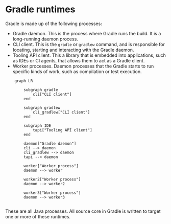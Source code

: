 # Gradle runtimes

Gradle is made up of the following processes:

- Gradle daemon. This is the process where Gradle runs the build. It is a long-running daemon process.
- CLI client. This is the `gradle` or `gradlew` command, and is responsible for locating, starting and interacting with the Gradle daemon. 
- Tooling API client. This a library that is embedded into applications, such as IDEs or CI agents, that allows them to act as a Gradle client.
- Worker processes. Daemon processes that the Gradle starts to run specific kinds of work, such as compilation or test execution.

```mermaid
    graph LR
        
        subgraph gradle
            cli["CLI client"]
        end
    
        subgraph gradlew
            cli_gradlew["CLI client"]
        end
    
        subgraph IDE    
            tapi["Tooling API client"]
        end
        
        daemon["Gradle daemon"]
        cli --> daemon
        cli_gradlew --> daemon
        tapi --> daemon
        
        worker["Worker process"]
        daemon --> worker

        worker2["Worker process"]
        daemon --> worker2

        worker3["Worker process"]
        daemon --> worker3
    
```

These are all Java processes. All source core in Gradle is written to target one or more of these runtimes.

